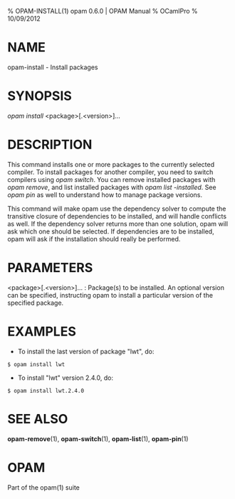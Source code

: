 % OPAM-INSTALL(1) opam 0.6.0 | OPAM Manual
% OCamlPro
% 10/09/2012

# NAME

opam-install - Install packages

# SYNOPSIS

*opam install* \<package\>[.\<version\>]...

# DESCRIPTION

This command installs one or more packages to the currently selected
compiler. To install packages for another compiler, you need to switch
compilers using *opam switch*. You can remove installed packages with
*opam remove*, and list installed packages with *opam list
-installed*. See *opam pin* as well to understand how to manage
package versions.

This command will make opam use the dependency solver to compute the
transitive closure of dependencies to be installed, and will handle
conflicts as well. If the dependency solver returns more than one
solution, opam will ask which one should be selected. If dependencies
are to be installed, opam will ask if the installation should really
be performed.

# PARAMETERS

\<package\>[.\<version\>]...
:   Package(s) to be installed. An optional version can be specified,
    instructing opam to install a particular version of the specified
    package.

# EXAMPLES

* To install the last version of package "lwt", do:

`$ opam install lwt`

* To install "lwt" version 2.4.0, do:

`$ opam install lwt.2.4.0`

# SEE ALSO

**opam-remove**(1), **opam-switch**(1), **opam-list**(1), **opam-pin**(1)

# OPAM

Part of the opam(1) suite
